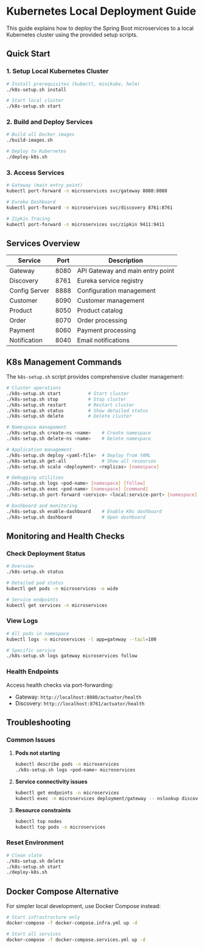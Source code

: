 # Kubernetes Local Deployment Guide

This guide explains how to deploy the Spring Boot microservices to a local Kubernetes cluster using the provided setup scripts.

## Quick Start

### 1. Setup Local Kubernetes Cluster
```bash
# Install prerequisites (kubectl, minikube, helm)
./k8s-setup.sh install

# Start local cluster
./k8s-setup.sh start
```

### 2. Build and Deploy Services
```bash
# Build all Docker images
./build-images.sh

# Deploy to Kubernetes
./deploy-k8s.sh
```

### 3. Access Services
```bash
# Gateway (main entry point)
kubectl port-forward -n microservices svc/gateway 8080:8080

# Eureka Dashboard  
kubectl port-forward -n microservices svc/discovery 8761:8761

# Zipkin Tracing
kubectl port-forward -n microservices svc/zipkin 9411:9411
```

## Services Overview

| Service | Port | Description |
|---------|------|-------------|
| Gateway | 8080 | API Gateway and main entry point |
| Discovery | 8761 | Eureka service registry |
| Config Server | 8888 | Configuration management |
| Customer | 8090 | Customer management |
| Product | 8050 | Product catalog |
| Order | 8070 | Order processing |
| Payment | 8060 | Payment processing |
| Notification | 8040 | Email notifications |

## K8s Management Commands

The `k8s-setup.sh` script provides comprehensive cluster management:

```bash
# Cluster operations
./k8s-setup.sh start          # Start cluster
./k8s-setup.sh stop           # Stop cluster  
./k8s-setup.sh restart        # Restart cluster
./k8s-setup.sh status         # Show detailed status
./k8s-setup.sh delete         # Delete cluster

# Namespace management
./k8s-setup.sh create-ns <name>    # Create namespace
./k8s-setup.sh delete-ns <name>    # Delete namespace

# Application management
./k8s-setup.sh deploy <yaml-file>  # Deploy from YAML
./k8s-setup.sh get-all             # Show all resources
./k8s-setup.sh scale <deployment> <replicas> [namespace]

# Debugging utilities
./k8s-setup.sh logs <pod-name> [namespace] [follow]
./k8s-setup.sh exec <pod-name> [namespace] [command]
./k8s-setup.sh port-forward <service> <local:service-port> [namespace]

# Dashboard and monitoring
./k8s-setup.sh enable-dashboard    # Enable K8s dashboard
./k8s-setup.sh dashboard           # Open dashboard
```

## Monitoring and Health Checks

### Check Deployment Status
```bash
# Overview
./k8s-setup.sh status

# Detailed pod status
kubectl get pods -n microservices -o wide

# Service endpoints
kubectl get services -n microservices
```

### View Logs
```bash
# All pods in namespace
kubectl logs -n microservices -l app=gateway --tail=100

# Specific service
./k8s-setup.sh logs gateway microservices follow
```

### Health Endpoints
Access health checks via port-forwarding:
- Gateway: `http://localhost:8080/actuator/health`
- Discovery: `http://localhost:8761/actuator/health`

## Troubleshooting

### Common Issues

1. **Pods not starting**
   ```bash
   kubectl describe pods -n microservices
   ./k8s-setup.sh logs <pod-name> microservices
   ```

2. **Service connectivity issues**
   ```bash
   kubectl get endpoints -n microservices
   kubectl exec -n microservices deployment/gateway -- nslookup discovery
   ```

3. **Resource constraints**
   ```bash
   kubectl top nodes
   kubectl top pods -n microservices
   ```

### Reset Environment
```bash
# Clean slate
./k8s-setup.sh delete
./k8s-setup.sh start
./deploy-k8s.sh
```

## Docker Compose Alternative

For simpler local development, use Docker Compose instead:

```bash
# Start infrastructure only
docker-compose -f docker-compose.infra.yml up -d

# Start all services
docker-compose -f docker-compose.services.yml up -d
```